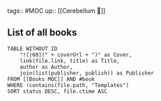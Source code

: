 ---
---

tags:: #MOC
up:: [[Cerebellum 🧠]]

## List of all books

```dataview
TABLE WITHOUT ID
	"![|60](" + coverUrl + ")" as Cover,
	link(file.link, title) as Title,
	author as Author,
	join(list(publisher, publish)) as Publisher
FROM [[Books MOC]] AND #book
WHERE !contains(file.path, "Templates")
SORT status DESC, file.ctime ASC
```